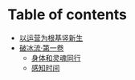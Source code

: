 # Table of contents

* [以运营为根基竖新生](README.md)
* [破冰流·第一卷](po-bing-liu/README.md)
  * [身体和灵魂同行](po-bing-liu/01.md)
  * [感知时间](po-bing-liu/02.md)
